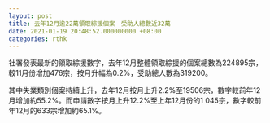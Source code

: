 ```yaml
---
layout: post
title: 去年12月逾22萬領取綜援個案　受助人總數近32萬
date: 2021-01-19 20:48:52.000000000 +08:00
categories: rthk
---
```


社署發表最新的領取綜援數字，去年12月整體領取綜援的個案總數為224895宗，較11月份增加476宗，按月升幅為0.2%，受助總人數為319200。

其中失業類別個案持續上升，去年12月按月上升2.2%至19506宗，數字較前年12月增加約55.2%。而申請數字按月上升12.2%至上年12月份的1 045宗，數字較前年12月的633宗增加約65.1%。
